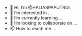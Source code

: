 - 👋 Hi, I’m @HALIASPAPUTROL
- 👀 I’m interested in ...
- 🌱 I’m currently learning ...
- 💞️ I’m looking to collaborate on ...
- 📫 How to reach me ...

<!---
HALIASPAPUTROL/HALIASPAPUTROL is a ✨ special ✨ repository because its `README.md` (this file) appears on your GitHub profile.
You can click the Preview link to take a look at your changes.
--->
